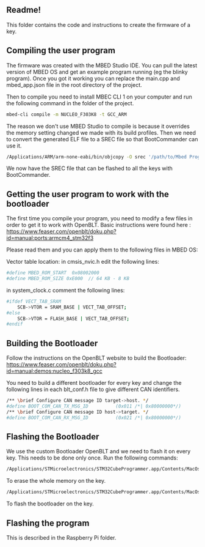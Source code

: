 ## Readme!

This folder contains the code and instructions to create the firmware of a key.

## Compiling the user program

The firmware was created with the MBED Studio IDE. You can pull the latest version of MBED OS and get an example program running (eg the blinky program). Once you got it working you can replace the main.cpp and mbed_app.json file in the root directory of the project.

Then to compile you need to install MBEC CLI 1 on your computer and run the following command in the folder of the project.
```sh
mbed-cli compile -m NUCLEO_F303K8 -t GCC_ARM
```
The reason we don't use MBED Studio to compile is because it overrides the memory setting changed we made with its build profiles.
Then we need to convert the generated ELF file to a SREC file so that BootCommander can use it.
```sh
/Applications/ARM/arm-none-eabi/bin/objcopy -O srec '/path/to/Mbed Programs/example_app/BUILD/NUCLEO_F303K8/GCC_ARM/example_app.elf' '/path/to/Mbed Programs/example_app/BUILD/NUCLEO_F303K8/GCC_ARM/example_app.srec'
```
We now have the SREC file that can be flashed to all the keys with BootCommander.

## Getting the user program to work with the bootloader

The first time you compile your program, you need to modify a few files in order to get it to work with OpenBLT.
Basic instructions were found here : https://www.feaser.com/openblt/doku.php?id=manual:ports:armcm4_stm32f3

Please read them and you can apply them to the following files in MBED OS:

Vector table location: in cmsis_nvic.h edit the following lines:

```sh
#define MBED_ROM_START  0x08002000
#define MBED_ROM_SIZE 0xE000  // 64 KB - 8 KB
```
in system_clock.c comment the following lines:
```sh
#ifdef VECT_TAB_SRAM
    SCB->VTOR = SRAM_BASE | VECT_TAB_OFFSET;
#else
    SCB->VTOR = FLASH_BASE | VECT_TAB_OFFSET;
#endif
```

## Building the Bootloader

Follow the instructions on the OpenBLT website to build the Bootloader: https://www.feaser.com/openblt/doku.php?id=manual:demos:nucleo_f303k8_gcc

You need to build a different bootloader for every key and change the following lines in each blt_conf.h file to give different CAN identifiers.
```sh
/** \brief Configure CAN message ID target->host. */
#define BOOT_COM_CAN_TX_MSG_ID          (0x011 /*| 0x80000000*/)
/** \brief Configure CAN message ID host->target. */
#define BOOT_COM_CAN_RX_MSG_ID          (0x021 /*| 0x80000000*/)
```
## Flashing the Bootloader

We use the custom Bootloader OpenBLT and we need to flash it on every key. This needs to be done only once.
Run the following commands:
```sh
/Applications/STMicroelectronics/STM32CubeProgrammer.app/Contents/MacOs/bin/STM32_Programmer_CLI -c port=SWD -e all
```
To erase the whole memory on the key.
```sh
/Applications/STMicroelectronics/STM32CubeProgrammer.app/Contents/MacOs/bin/STM32_Programmer_CLI -c port=SWD -w /path/to/openblt_stm32f303_CAN1.srec
```
To flash the bootloader on the key.

## Flashing the program

This is described in the Raspberry Pi folder.
